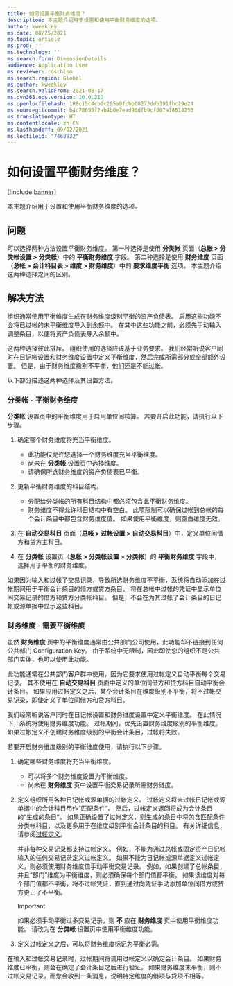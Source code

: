 ```yaml
---
title: 如何设置平衡财务维度？
description: 本主题介绍用于设置和使用平衡财务维度的选项。
author: kweekley
ms.date: 08/25/2021
ms.topic: article
ms.prod: ''
ms.technology: ''
ms.search.form: DimensionDetails
audience: Application User
ms.reviewer: roschlom
ms.search.region: Global
ms.author: kweekley
ms.search.validFrom: 2021-08-17
ms.dyn365.ops.version: 10.0.210
ms.openlocfilehash: 188c15c4cb0c295a9fcbb08273ddb391fbc29e24
ms.sourcegitcommit: b4c78655f2ab4b0e7ead96dfb9cf087a18014253
ms.translationtype: HT
ms.contentlocale: zh-CN
ms.lasthandoff: 09/02/2021
ms.locfileid: "7468932"
---
```

# <a name="how-do-i-set-up-balancing-financial-dimensions"></a>如何设置平衡财务维度？

[!include [banner](../includes/banner.md)]

本主题介绍用于设置和使用平衡财务维度的选项。

## <a name="symptom"></a>问题

可以选择两种方法设置平衡财务维度。 第一种选择是使用 **分类帐** 页面（**总帐 \> 分类帐设置 \> 分类帐**）中的 **平衡财务维度** 字段。 第二种选择是使用 **财务维度** 页面（**总帐 > 会计科目表 \> 维度 \> 财务维度**）中的 **要求维度平衡** 选项。 本主题介绍这两种选择之间的区别。

## <a name="resolution"></a>解决方法

组织通常使用平衡维度生成在财务维度级别平衡的资产负债表。 启用这些功能不会将已过帐的未平衡维度导入到余额中。 在其中这些功能之前，必须先手动输入调整条目，以便将资产负债表导入余额中。

这两种选择彼此排斥。 组织使用的选择应该基于业务要求。 我们经常听说客户同时在日记帐设置和财务维度设置中定义平衡维度，然后完成所需部分或全部额外设置。 但是，由于财务维度级别不平衡，他们还是不能过帐。

以下部分描述这两种选择及其设置方法。

### <a name="ledger--balancing-financial-dimension"></a>分类帐 - 平衡财务维度

**分类帐** 设置页中的平衡维度用于启用单位间核算。 若要开启此功能，请执行以下步骤。

1. 确定哪个财务维度将充当平衡维度。

    - 此功能仅允许您选择一个财务维度充当平衡维度。
    - 尚未在 **分类帐** 设置页中选择维度。
    - 请确保所选财务维度的资产负债表已平衡。

2. 更新平衡财务维度的科目结构。

    - 分配给分类帐的所有科目结构中都必须包含此平衡财务维度。
    - 财务维度不得允许科目结构中有空白。 此项限制可以确保过帐到总帐的每个会计条目中都包含财务维度值。 如果使用平衡维度，则空白维度无效。

3. 在 **自动交易科目** 页面（**总帐 \> 过帐设置 \> 自动交易科目**）中，定义单位间借方和贷方主科目。
4. 在 **分类帐** 设置页（**总帐 \> 分类帐设置 \> 分类帐**）的 **平衡财务维度** 字段中，选择用于平衡的财务维度。

如果因为输入和过帐了交易记录，导致所选财务维度不平衡，系统将自动添加在过帐期间用于平衡会计条目的借方或贷方条目。 将在总帐中过帐的凭证中显示单位间交易记录的借方和贷方分类帐科目。 但是，不会在为其过帐了会计条目的日记帐或源单据中显示这些科目。

### <a name="financial-dimensions--require-the-dimension-to-be-balanced"></a>财务维度 - 需要平衡维度

虽然 **财务维度** 页中的平衡维度通常由公共部门公司使用，此功能却不链接到任何公共部门 Configuration Key。 由于系统中无限制，因此即使您的组织不是公共部门实体，也可以使用此功能。

此功能通常在公共部门客户群中使用，因为它要求使用过帐定义自动平衡每个交易记录。 其不使用在 **自动交易科目** 页面中定义的单位间借方和贷方科目自动平衡会计条目。 如果应用过帐定义之后，某个会计条目在维度级别不平衡，将不过帐交易记录，即使定义了单位间借方和贷方科目。

我们经常听说客户同时在日记帐设置和财务维度设置中定义平衡维度。 在此情况下，系统将使用财务维度功能。 过帐期间，优先设置财务维度级别的平衡维度。 如果过帐定义不创建财务维度级别的平衡会计条目，过帐将失败。

若要开启财务维度级别的平衡维度使用，请执行以下步骤。

1. 确定哪些财务维度将充当平衡维度。

    - 可以将多个财务维度设置为平衡维度。
    - 尚未在 **财务维度** 页中设置平衡交易记录所需财务维度。

2. 定义组织所用各种日记帐或源单据的过帐定义。 过帐定义将未过帐日记帐或源单据中的会计科目用作“匹配条件”。 然后，过帐定义返回将成为会计条目的“生成的条目”。 如果正确设置了过帐定义，则生成的条目中将包含匹配条件分类帐科目，以及更多用于在维度级别平衡会计条目的科目。 有关详细信息，请参阅[过帐定义](posting-definitions.md)。 
   
   并非每种交易记录都支持过帐定义。 例如，不能为通过总帐或固定资产日记帐输入的任何交易记录定义过帐定义。 如果不能为日记帐或源单据定义过帐定义，则必须使用财务维度值手动平衡交易记录。 例如，如果创建了总帐条目，并且“部门”维度为平衡维度，则必须确保每个部门值都平衡。  如果该维度对每个部门值都不平衡，将不过帐凭证，直到通过向凭证手动添加单位间借方或贷方更正了不平衡。 

    > [!IMPORTANT]
    > 如果必须手动平衡过多交易记录，则 **不** 应在 **财务维度** 页中使用平衡维度功能。 请改为在 **分类帐** 设置页中使用平衡维度功能。

3. 定义过帐定义之后，可以将财务维度标记为平衡必需。

在输入和过帐交易记录时，过帐期间将调用过帐定义以确定会计条目。 如果财务维度已平衡，则会在确定了会计条目之后进行验证。 如果财务维度未平衡，则不过帐交易记录，而您会收到一条消息，说明特定维度的借项与贷项不相等。
